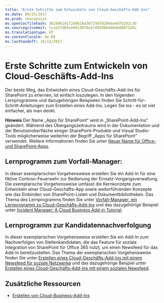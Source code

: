 ```yaml
---
title: "Erste Schritte zum Entwickeln von Cloud-Geschäfts-Add-Ins"
ms.date: 09/25/2017
ms.prod: sharepoint
ms.openlocfilehash: 3b2996101f249b16d36729d78204da4dfb292c36
ms.sourcegitcommit: 1cae27d85ee691d976e2c085986466de088f526c
ms.translationtype: HT
ms.contentlocale: de-DE
ms.lasthandoff: 10/13/2017
---
```

# <a name="get-started-developing-cloud-business-add-ins"></a>Erste Schritte zum Entwickeln von Cloud-Geschäfts-Add-Ins
Der beste Weg, das Entwickeln eines Cloud-Geschäfts-Add-Ins für SharePoint zu erlernen, ist einfach loszulegen. In den folgenden Lernprogramme und dazugehörigen Beispielen finden Sie Schritt-für-Schritt-Anleitungen zum Erstellen eines Add-Ins. Legen Sie los - es ist viel einfacher, als man denkt.
 

 **Hinweis** Der Name „Apps für SharePoint“ wird in „SharePoint-Add-Ins“ geändert. Während des Übergangszeitraums wird in der Dokumentation und der Benutzeroberfläche einiger SharePoint-Produkte und Visual Studio-Tools möglicherweise weiterhin der Begriff „Apps für SharePoint“ verwendet. Weitere Informationen finden Sie unter [Neuer Name für Office- und SharePoint-Apps](new-name-for-apps-for-sharepoint.md#bk_newname).
 


 

## <a name="incident-manager-tutorial"></a>Lernprogramm zum Vorfall-Manager:

In dieser exemplarischen Vorgehensweise erstellen Sie ein Add-In für eine fiktive Contoso-Feuerwehr zur Bedienung der Einsatz-Vorgangsverwaltung. Die exemplarische Vorgehensweise umfasst die Kernkonzepte zum Entwickeln einer Cloud-Geschäfts-App sowie weiterführenden Konzepte wie das Einbinden von SharePoint-Listen und Dokumentbibliotheken. Das Thema des Lernprogramms finden Sie unter  [Vorfall-Manager: ein Lernprogramm zu Cloud-Geschäfts-Add-Ins](incident-manager-a-cloud-business-add-in-tutorial.md) und das dazugehörige Beispiel unter [Incident Manager: A Cloud Business Add-in Tutorial](http://code.msdn.microsoft.com/Incident-Manager-A-Cloud-c32d9b04.md).
 

 

## <a name="candidate-tracker-tutorial"></a>Lernprogramm zur Kandidatennachverfolgung

In dieser exemplarischen Vorgehensweise erstellen Sie ein Add-In zum Nachverfolgen von Stellenkandidaten, die das Feature für soziale Integration von SharePoint für Office 365 nutzt, um einen Newsfeed für das Add-In bereitzustellen. Das Thema der exemplarischen Vorgehensweise finden Sie unter  [Erstellen eines Cloud-Geschäfts-Add-Ins mit einem Newsfeed für soziale Netzwerke](create-a-cloud-business-add-in-with-a-social-newsfeed.md) und das dazugehörige Beispiel unter [Erstellen eines Cloud-Geschäfts-Add-Ins mit einem sozialen Newsfeed](http://code.msdn.microsoft.com/Creating-a-Cloud-Business-8540c0c9.md).
 

 

## <a name="additional-resources"></a>Zusätzliche Ressourcen
<a name="bk_addresources"> </a>


-  [Erstellen von Cloud-Business-Add-Ins](create-cloud-business-add-ins.md)
    
 


